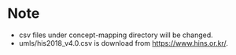 # Note

- csv files under concept-mapping directory will be changed.
- umls/his2018_v4.0.csv is download from https://www.hins.or.kr/.

